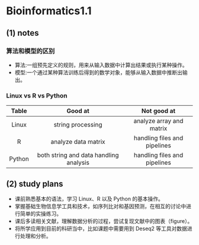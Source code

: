 # Bioinformatics1.1

## (1) notes

### 算法和模型的区别
- 算法:一组预先定义的规则，用来从输入数据中计算出结果或执行某种操作。
- 模型:一个通过某种算法训练后得到的数学对象，能够从输入数据中推断出输出。

### Linux vs R vs Python
|    Table   |                Good at                |                    Not good at                     |
|:----------:|:-------------------------------------:|:--------------------------------------------------:|
|    Linux   |          string processing           |            analyze array and matrix               |
|     R      |          analyze data matrix          |          handling files and pipelines             |
|   Python   | both string and data handling analysis |          handling files and pipelines             |

## (2) study plans
- 课前熟悉基本的语法，学习 Linux、R 以及 Python 的基本操作。
- 掌握基础生物信息学工具和技术，如序列比对和基因预测，在相互的讨论中进行简单的实操练习。
- 课后多读相关文献，理解数据分析的过程，尝试复现文献中的图表（figure）。
- 将所学应用到目前的科研当中，比如课题中需要用到 Deseq2 等工具对数据进行处理和分析。
